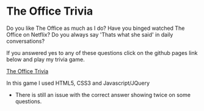 # The Office Trivia
Do you like The Office as much as I do?
Have you binged watched The Office on Netflix?
Do you always say 'Thats what she said' in daily conversations?

If you answered yes to any of these questions click on the github pages link below and play my trivia game.

[The Office Trivia](https://doletm.github.io/TheOfficeTriviaGame/)

In this game I used HTML5, CSS3 and Javascript/JQuery

- There is still an issue with the correct answer showing twice on some questions.